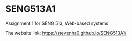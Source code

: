 # SENG513A1
Assignment 1 for SENG 513, Web-based systems

The website link: https://stevenha0.github.io/SENG513A1/
